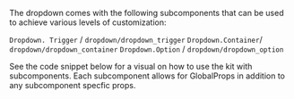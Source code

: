The dropdown comes with the following subcomponents that can be used to achieve various levels of customization:

`Dropdown. Trigger` / `dropdown/dropdown_trigger`
`Dropdown.Container`/ `dropdown/dropdown_container`
`Dropdown.Option` / `dropdown/dropdown_option`

See the code snippet below for a visual on how to use the kit with subcomponents. Each subcomponent allows for GlobalProps in addition to any subcomponent specfic props. 